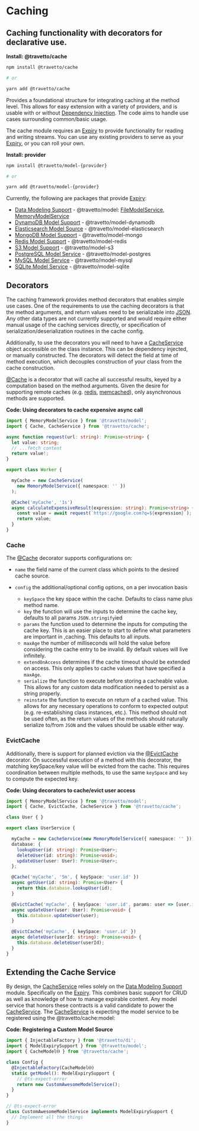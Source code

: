 <!-- This file was generated by @travetto/doc and should not be modified directly -->
<!-- Please modify https://github.com/travetto/travetto/tree/main/module/cache/DOC.tsx and execute "npx trv doc" to rebuild -->
# Caching

## Caching functionality with decorators for declarative use.

**Install: @travetto/cache**
```bash
npm install @travetto/cache

# or

yarn add @travetto/cache
```

Provides a foundational structure for integrating caching at the method level.  This allows for easy extension with a variety of providers, and is usable with or without [Dependency Injection](https://github.com/travetto/travetto/tree/main/module/di#readme "Dependency registration/management and injection support.").  The code aims to handle use cases surrounding common/basic usage.

The cache module requires an [Expiry](https://github.com/travetto/travetto/tree/main/module/model/src/service/expiry.ts#L11) to provide functionality for reading and writing streams. You can use any existing providers to serve as your [Expiry](https://github.com/travetto/travetto/tree/main/module/model/src/service/expiry.ts#L11), or you can roll your own.

**Install: provider**
```bash
npm install @travetto/model-{provider}

# or

yarn add @travetto/model-{provider}
```
Currently, the following are packages that provide [Expiry](https://github.com/travetto/travetto/tree/main/module/model/src/service/expiry.ts#L11):
   *  [Data Modeling Support](https://github.com/travetto/travetto/tree/main/module/model#readme "Datastore abstraction for core operations.") - @travetto/model: [FileModelService](https://github.com/travetto/travetto/tree/main/module/model/src/provider/file.ts#L50), [MemoryModelService](https://github.com/travetto/travetto/tree/main/module/model/src/provider/memory.ts#L54)
   *  [DynamoDB Model Support](https://github.com/travetto/travetto/tree/main/module/model-dynamodb#readme "DynamoDB backing for the travetto model module.") - @travetto/model-dynamodb
   *  [Elasticsearch Model Source](https://github.com/travetto/travetto/tree/main/module/model-elasticsearch#readme "Elasticsearch backing for the travetto model module, with real-time modeling support for Elasticsearch mappings.") - @travetto/model-elasticsearch
   *  [MongoDB Model Support](https://github.com/travetto/travetto/tree/main/module/model-mongo#readme "Mongo backing for the travetto model module.") - @travetto/model-mongo
   *  [Redis Model Support](https://github.com/travetto/travetto/tree/main/module/model-redis#readme "Redis backing for the travetto model module.") - @travetto/model-redis
   *  [S3 Model Support](https://github.com/travetto/travetto/tree/main/module/model-s3#readme "S3 backing for the travetto model module.") - @travetto/model-s3
   *  [PostgreSQL Model Service](https://github.com/travetto/travetto/tree/main/module/model-postgres#readme "PostgreSQL backing for the travetto model module, with real-time modeling support for SQL schemas.") - @travetto/model-postgres
   *  [MySQL Model Service](https://github.com/travetto/travetto/tree/main/module/model-mysql#readme "MySQL backing for the travetto model module, with real-time modeling support for SQL schemas.") - @travetto/model-mysql
   *  [SQLite Model Service](https://github.com/travetto/travetto/tree/main/module/model-sqlite#readme "SQLite backing for the travetto model module, with real-time modeling support for SQL schemas.") - @travetto/model-sqlite

## Decorators
The caching framework provides method decorators that enables simple use cases.  One of the requirements to use the caching decorators is that the method arguments, and return values need to be serializable into [JSON](https://www.json.org).  Any other data types are not currently supported and would require either manual usage of the caching services directly, or specification of serialization/deserialization routines in the cache config.

Additionally, to use the decorators you will need to have a [CacheService](https://github.com/travetto/travetto/tree/main/module/cache/src/service.ts#L35) object accessible on the class instance. This can be dependency injected, or manually constructed. The decorators will detect the field at time of method execution, which decouples construction of your class from the cache construction.

[@Cache](https://github.com/travetto/travetto/tree/main/module/cache/src/decorator.ts#L16) is a decorator that will cache all successful results, keyed by a computation based on the method arguments.  Given the desire for supporting remote caches (e.g. [redis](https://redis.io), [memcached](https://memcached.org)), only asynchronous methods are supported.

**Code: Using decorators to cache expensive async call**
```typescript
import { MemoryModelService } from '@travetto/model';
import { Cache, CacheService } from '@travetto/cache';

async function request(url: string): Promise<string> {
  let value: string;
  // ...fetch content
  return value!;
}

export class Worker {

  myCache = new CacheService(
    new MemoryModelService({ namespace: '' })
  );

  @Cache('myCache', '1s')
  async calculateExpensiveResult(expression: string): Promise<string> {
    const value = await request(`https://google.com?q=${expression}`);
    return value;
  }
}
```

### Cache
The [@Cache](https://github.com/travetto/travetto/tree/main/module/cache/src/decorator.ts#L16) decorator supports configurations on:
   *  `name` the field name of the current class which points to the desired cache source.
   *  `config` the additional/optional config options, on a per invocation basis

      *  `keySpace` the key space within the cache.  Defaults to class name plus method name.
      *  `key` the function  will use the inputs to determine the cache key, defaults to all params `JSON.stringify`ied
      *  `params` the function used to determine the inputs for computing the cache key.  This is an easier place to start to define what parameters are important in ,caching. This defaults to all inputs.
      *  `maxAge` the number of milliseconds will hold the value before considering the cache entry to be invalid.  By default values will live infinitely.
      *  `extendOnAccess` determines if the cache timeout should be extended on access.  This only applies to cache values that have specified a `maxAge`.
      *  `serialize` the function to execute before storing a cacheable value.  This allows for any custom data modification needed to persist as a string properly.
      *  `reinstate` the function to execute on return of a cached value.  This allows for any necessary operations to conform to expected output (e.g. re-establishing class instances, etc.).  This method should not be used often, as the return values of the methods should naturally serialize to/from `JSON` and the values should be usable either way.

### EvictCache
Additionally, there is support for planned eviction via the [@EvictCache](https://github.com/travetto/travetto/tree/main/module/cache/src/decorator.ts#L43) decorator.  On successful execution of a method with this decorator, the matching keySpace/key value will be evicted from the cache.  This requires coordination between multiple methods, to use the same `keySpace` and `key` to compute the expected key.

**Code: Using decorators to cache/evict user access**
```typescript
import { MemoryModelService } from '@travetto/model';
import { Cache, EvictCache, CacheService } from '@travetto/cache';

class User { }

export class UserService {

  myCache = new CacheService(new MemoryModelService({ namespace: '' }));
  database: {
    lookupUser(id: string): Promise<User>;
    deleteUser(id: string): Promise<void>;
    updateUser(user: User): Promise<User>;
  };

  @Cache('myCache', '5m', { keySpace: 'user.id' })
  async getUser(id: string): Promise<User> {
    return this.database.lookupUser(id);
  }

  @EvictCache('myCache', { keySpace: 'user.id', params: user => [user.id] })
  async updateUser(user: User): Promise<void> {
    this.database.updateUser(user);
  }

  @EvictCache('myCache', { keySpace: 'user.id' })
  async deleteUser(userId: string): Promise<void> {
    this.database.deleteUser(userId);
  }
}
```

## Extending the Cache Service
By design, the [CacheService](https://github.com/travetto/travetto/tree/main/module/cache/src/service.ts#L35) relies solely on the [Data Modeling Support](https://github.com/travetto/travetto/tree/main/module/model#readme "Datastore abstraction for core operations.") module.  Specifically on the [Expiry](https://github.com/travetto/travetto/tree/main/module/model/src/service/expiry.ts#L11).   This combines basic support for CRUD as well as knowledge of how to manage expirable content.  Any model service that honors these contracts is a valid candidate to power the [CacheService](https://github.com/travetto/travetto/tree/main/module/cache/src/service.ts#L35).  The [CacheService](https://github.com/travetto/travetto/tree/main/module/cache/src/service.ts#L35) is expecting the model service to be registered using the @travetto/cache:model:

**Code: Registering a Custom Model Source**
```typescript
import { InjectableFactory } from '@travetto/di';
import { ModelExpirySupport } from '@travetto/model';
import { CacheModelⲐ } from '@travetto/cache';

class Config {
  @InjectableFactory(CacheModelⲐ)
  static getModel(): ModelExpirySupport {
    // @ts-expect-error
    return new CustomAwesomeModelService();
  }
}

// @ts-expect-error
class CustomAwesomeModelService implements ModelExpirySupport {
  // Implement all the things
}
```
